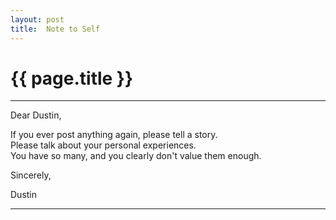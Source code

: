 ```yaml
---
layout: post
title:  Note to Self
---
```


{{ page.title }}
================

---

Dear Dustin,

If you ever post anything again, please tell a story.  
Please talk about your personal experiences.  
You have so many, and you clearly don't value them enough.

Sincerely,

Dustin

---
